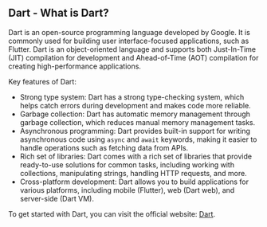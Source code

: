 ## Dart - What is Dart?

Dart is an open-source programming language developed by Google. It is commonly used for building user interface-focused applications, such as Flutter. Dart is an object-oriented language and supports both Just-In-Time (JIT) compilation for development and Ahead-of-Time (AOT) compilation for creating high-performance applications.

Key features of Dart:
- Strong type system: Dart has a strong type-checking system, which helps catch errors during development and makes code more reliable.
- Garbage collection: Dart has automatic memory management through garbage collection, which reduces manual memory management tasks.
- Asynchronous programming: Dart provides built-in support for writing asynchronous code using `async` and `await` keywords, making it easier to handle operations such as fetching data from APIs.
- Rich set of libraries: Dart comes with a rich set of libraries that provide ready-to-use solutions for common tasks, including working with collections, manipulating strings, handling HTTP requests, and more.
- Cross-platform development: Dart allows you to build applications for various platforms, including mobile (Flutter), web (Dart web), and server-side (Dart VM).

To get started with Dart, you can visit the official website: [Dart](https://dart.dev).